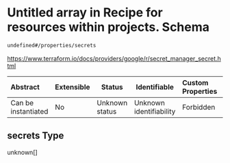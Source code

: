 # Untitled array in Recipe for resources within projects. Schema

```txt
undefined#/properties/secrets
```

<https://www.terraform.io/docs/providers/google/r/secret_manager_secret.html>


| Abstract            | Extensible | Status         | Identifiable            | Custom Properties | Additional Properties | Access Restrictions | Defined In                                                                                                          |
| :------------------ | ---------- | -------------- | ----------------------- | :---------------- | --------------------- | ------------------- | ------------------------------------------------------------------------------------------------------------------- |
| Can be instantiated | No         | Unknown status | Unknown identifiability | Forbidden         | Allowed               | none                | [resources.schema.json\*](../../../../../../../../../../tmp/182028425/resources.schema.json "open original schema") |

## secrets Type

unknown\[]
